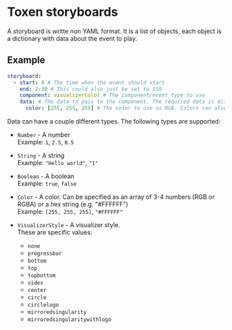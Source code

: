 # Toxen storyboards
A storyboard is writte non YAML format. It is a list of objects, each object is a dictionary with data about the event to play.
## Example
```yaml
storyboard:
  - start: 0 # The time when the event should start
    end: 2:30 # This could also just be set to 150
    component: visualizerColor # The component/event type to use
    data: # The data to pass to the component. The required data is different for each component
      color: [255, 255, 255] # The color to use as RGB. Colors can also be specified as hex strings, e.g. "#FFFFFF"
```

Data can have a couple different types. The following types are supported:
- `Number` - A number  
Example: `1`, `2.5`, `0.5`

- `String` - A string  
Example: `"Hello world"`, `"1"`

- `Boolean` - A boolean  
Example: `true`, `false`

- `Color` - A color. Can be specified as an array of 3-4 numbers (RGB or RGBA) or a hex string (e.g. "#FFFFFF")  
Example: `[255, 255, 255]`, `"#FFFFFF"`

- `VisualizerStyle` - A visualizer style.  
These are specific values:
  - `none`
  - `progressbar`
  - `bottom`
  - `top`
  - `topbottom`
  - `sides`
  - `center`
  - `circle`
  - `circlelogo`
  - `mirroredsingularity`
  - `mirroredsingularitywithlogo`

